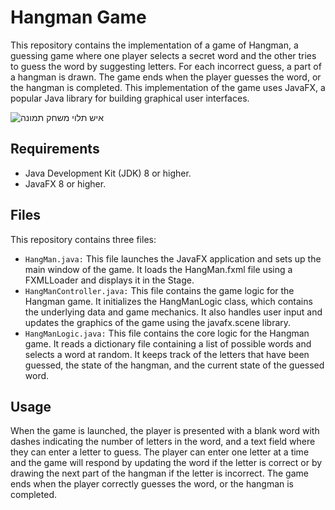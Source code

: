 # Hangman Game 
This repository contains the implementation of a game of Hangman, a guessing game where one player selects a secret word and the other tries to guess the word by suggesting letters. For each incorrect guess, a part of a hangman is drawn. The game ends when the player guesses the word, or the hangman is completed. This implementation of the game uses JavaFX, a popular Java library for building graphical user interfaces.

![איש תלוי משחק תמונה](https://user-images.githubusercontent.com/125824958/221406246-480d594f-bc90-42cb-b513-c1b69ac8844c.png)

## Requirements
- Java Development Kit (JDK) 8 or higher.
- JavaFX 8 or higher.

## Files
This repository contains three files:

- `HangMan.java:` This file launches the JavaFX application and sets up the main window of the game. It loads the HangMan.fxml file using a FXMLLoader and displays it in the Stage.
- `HangManController.java:` This file contains the game logic for the Hangman game. It initializes the HangManLogic class, which contains the underlying data and game mechanics. It also handles user input and updates the graphics of the game using the javafx.scene library.
- `HangManLogic.java:` This file contains the core logic for the Hangman game. It reads a dictionary file containing a list of possible words and selects a word at random. It keeps track of the letters that have been guessed, the state of the hangman, and the current state of the guessed word.

## Usage

When the game is launched, the player is presented with a blank word with dashes indicating the number of letters in the word, and a text field where they can enter a letter to guess. The player can enter one letter at a time and the game will respond by updating the word if the letter is correct or by drawing the next part of the hangman if the letter is incorrect. The game ends when the player correctly guesses the word, or the hangman is completed.
